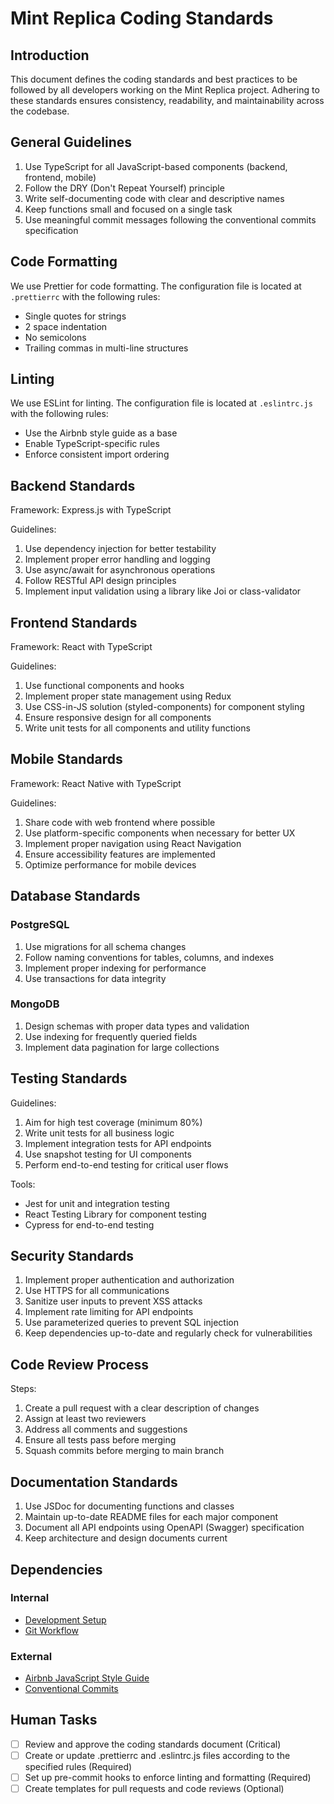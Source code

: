 # Mint Replica Coding Standards

## Introduction

This document defines the coding standards and best practices to be followed by all developers working on the Mint Replica project. Adhering to these standards ensures consistency, readability, and maintainability across the codebase.

## General Guidelines

1. Use TypeScript for all JavaScript-based components (backend, frontend, mobile)
2. Follow the DRY (Don't Repeat Yourself) principle
3. Write self-documenting code with clear and descriptive names
4. Keep functions small and focused on a single task
5. Use meaningful commit messages following the conventional commits specification

## Code Formatting

We use Prettier for code formatting. The configuration file is located at `.prettierrc` with the following rules:

- Single quotes for strings
- 2 space indentation
- No semicolons
- Trailing commas in multi-line structures

## Linting

We use ESLint for linting. The configuration file is located at `.eslintrc.js` with the following rules:

- Use the Airbnb style guide as a base
- Enable TypeScript-specific rules
- Enforce consistent import ordering

## Backend Standards

Framework: Express.js with TypeScript

Guidelines:
1. Use dependency injection for better testability
2. Implement proper error handling and logging
3. Use async/await for asynchronous operations
4. Follow RESTful API design principles
5. Implement input validation using a library like Joi or class-validator

## Frontend Standards

Framework: React with TypeScript

Guidelines:
1. Use functional components and hooks
2. Implement proper state management using Redux
3. Use CSS-in-JS solution (styled-components) for component styling
4. Ensure responsive design for all components
5. Write unit tests for all components and utility functions

## Mobile Standards

Framework: React Native with TypeScript

Guidelines:
1. Share code with web frontend where possible
2. Use platform-specific components when necessary for better UX
3. Implement proper navigation using React Navigation
4. Ensure accessibility features are implemented
5. Optimize performance for mobile devices

## Database Standards

### PostgreSQL
1. Use migrations for all schema changes
2. Follow naming conventions for tables, columns, and indexes
3. Implement proper indexing for performance
4. Use transactions for data integrity

### MongoDB
1. Design schemas with proper data types and validation
2. Use indexing for frequently queried fields
3. Implement data pagination for large collections

## Testing Standards

Guidelines:
1. Aim for high test coverage (minimum 80%)
2. Write unit tests for all business logic
3. Implement integration tests for API endpoints
4. Use snapshot testing for UI components
5. Perform end-to-end testing for critical user flows

Tools:
- Jest for unit and integration testing
- React Testing Library for component testing
- Cypress for end-to-end testing

## Security Standards

1. Implement proper authentication and authorization
2. Use HTTPS for all communications
3. Sanitize user inputs to prevent XSS attacks
4. Implement rate limiting for API endpoints
5. Use parameterized queries to prevent SQL injection
6. Keep dependencies up-to-date and regularly check for vulnerabilities

## Code Review Process

Steps:
1. Create a pull request with a clear description of changes
2. Assign at least two reviewers
3. Address all comments and suggestions
4. Ensure all tests pass before merging
5. Squash commits before merging to main branch

## Documentation Standards

1. Use JSDoc for documenting functions and classes
2. Maintain up-to-date README files for each major component
3. Document all API endpoints using OpenAPI (Swagger) specification
4. Keep architecture and design documents current

## Dependencies

### Internal
- [Development Setup](./setup.md)
- [Git Workflow](./git_workflow.md)

### External
- [Airbnb JavaScript Style Guide](https://github.com/airbnb/javascript)
- [Conventional Commits](https://www.conventionalcommits.org/)

## Human Tasks

- [ ] Review and approve the coding standards document (Critical)
- [ ] Create or update .prettierrc and .eslintrc.js files according to the specified rules (Required)
- [ ] Set up pre-commit hooks to enforce linting and formatting (Required)
- [ ] Create templates for pull requests and code reviews (Optional)